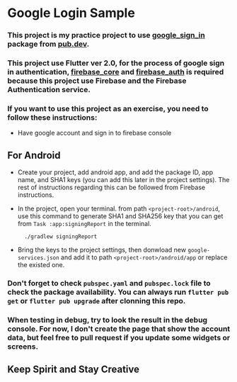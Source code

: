 # Google Login Sample

### This project is my practice project to use [google_sign_in](https://pub.dev/packages/google_sign_in) package from [pub.dev](https://pub.dev/).

### This project use Flutter ver 2.0, for the process of google sign in authentication, [firebase_core](https://pub.dev/packages/firebase_core) and [firebase_auth](https://pub.dev/packages/firebase_auth) is required because this project use Firebase and the Firebase Authentication service.

### If you want to use this project as an exercise, you need to follow these instructions:

- Have google account and sign in to firebase console
## For Android
- Create your project, add android app, and add the package ID, app name, and SHA1 keys (you can add this later in the project settings). The rest of instructions regarding this can be followed from Firebase instructions.
- In the project, open your terminal. from path `<project-root>/android`, use this command to generate SHA1 and SHA256 key that you can get from `Task :app:signingReport` in the terminal.
        
        ./gradlew signingReport

- Bring the keys to the project settings, then donwload new `google-services.json` and add it to path `<project-root>/android/app` or replace the existed one.

### Don't forget to check `pubspec.yaml` and `pubspec.lock` file to check the package availability. You can always run `flutter pub get` or `flutter pub upgrade` after clonning this repo.

### When testing in debug, try to look the result in the debug console. For now, I don't create the page that show the account data, but feel free to pull request if you update some widgets or screens.

## Keep Spirit and Stay Creative

        